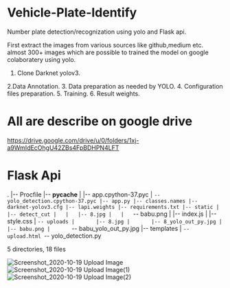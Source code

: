 # Vehicle-Plate-Identify
Number plate detection/recognization using yolo and Flask api. 

First extract the images from various sources like github,medium etc.
almost 300+ images which are possible to trained the model on google colaboratery using yolo.
   1. Clone Darknet yolov3.
   
   2.Data Annotation.
   3. Data preparation as needed by YOLO.
   4. Configuration files preparation.
   5. Training.
   6. Result weights.
# All are describe on google drive 
https://drive.google.com/drive/u/0/folders/1xj-a9WmIdEcOhgU42ZBs4FpBDHPN4LFT

# Flask Api
.
|-- Procfile
|-- __pycache__
|   |-- app.cpython-37.pyc
|   `-- yolo_detection.cpython-37.pyc
|-- app.py
|-- classes.names
|-- darknet-yolov3.cfg
|-- lapi.weights
|-- requirements.txt
|-- static
|   |-- detect_cut
|   |   |-- 8.jpg
|   |   `-- babu.png
|   |-- index.js
|   |-- style.css
|   `-- uploads
|       |-- 8.jpg
|       |-- 8_yolo_out_py.jpg
|       |-- babu.png
|       `-- babu_yolo_out_py.jpg
|-- templates
|   `-- upload.html
`-- yolo_detection.py

5 directories, 18 files


![Screenshot_2020-10-19 Upload Image](https://user-images.githubusercontent.com/51817568/96476670-28bd1d00-1253-11eb-94fc-46dbf2f26ffb.png)
![Screenshot_2020-10-19 Upload Image(1)](https://user-images.githubusercontent.com/51817568/96476775-47231880-1253-11eb-9342-e0e24d6d5b7c.png)
![Screenshot_2020-10-19 Upload Image(2)](https://user-images.githubusercontent.com/51817568/96476846-6621aa80-1253-11eb-8df9-e443b41078c5.png)

